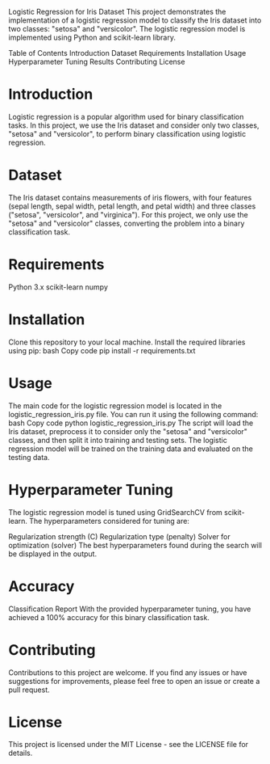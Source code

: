 Logistic Regression for Iris Dataset
This project demonstrates the implementation of a logistic regression model to classify the Iris dataset into two classes: "setosa" and "versicolor". The logistic regression model is implemented using Python and scikit-learn library.

Table of Contents
Introduction
Dataset
Requirements
Installation
Usage
Hyperparameter Tuning
Results
Contributing
License
# Introduction
Logistic regression is a popular algorithm used for binary classification tasks. In this project, we use the Iris dataset and consider only two classes, "setosa" and "versicolor", to perform binary classification using logistic regression.

# Dataset
The Iris dataset contains measurements of iris flowers, with four features (sepal length, sepal width, petal length, and petal width) and three classes ("setosa", "versicolor", and "virginica"). For this project, we only use the "setosa" and "versicolor" classes, converting the problem into a binary classification task.

# Requirements
Python 3.x
scikit-learn
numpy
# Installation
Clone this repository to your local machine.
Install the required libraries using pip:
bash
Copy code
pip install -r requirements.txt
# Usage
The main code for the logistic regression model is located in the logistic_regression_iris.py file. You can run it using the following command:
bash
Copy code
python logistic_regression_iris.py
The script will load the Iris dataset, preprocess it to consider only the "setosa" and "versicolor" classes, and then split it into training and testing sets. The logistic regression model will be trained on the training data and evaluated on the testing data.
# Hyperparameter Tuning
The logistic regression model is tuned using GridSearchCV from scikit-learn. The hyperparameters considered for tuning are:

Regularization strength (C)
Regularization type (penalty)
Solver for optimization (solver)
The best hyperparameters found during the search will be displayed in the output.

# Accuracy
Classification Report
With the provided hyperparameter tuning, you have achieved a 100% accuracy for this binary classification task.

# Contributing
Contributions to this project are welcome. If you find any issues or have suggestions for improvements, please feel free to open an issue or create a pull request.

# License
This project is licensed under the MIT License - see the LICENSE file for details.





